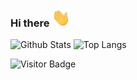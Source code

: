 ### Hi there <img src="https://raw.githubusercontent.com/yeahdongcn/yeahdongcn/main/wave.gif" width="30px">

<!--
**yeahdongcn/yeahdongcn** is a ✨ _special_ ✨ repository because its `README.md` (this file) appears on your GitHub profile.

Here are some ideas to get you started:

- 🔭 I’m currently working on ...
- 🌱 I’m currently learning ...
- 👯 I’m looking to collaborate on ...
- 🤔 I’m looking for help with ...
- 💬 Ask me about ...
- 📫 How to reach me: ...
- 😄 Pronouns: ...
- ⚡ Fun fact: ...
-->
![Github Stats](https://github-readme-stats.vercel.app/api?username=yeahdongcn&count_private=true&show_icons=true&include_all_commits=true&theme=dark)
![Top Langs](https://github-readme-stats.vercel.app/api/top-langs/?username=yeahdongcn&hide=TeX&layout=compact&theme=dark)

![Visitor Badge](https://visitor-badge.laobi.icu/badge?page_id=yeahdongcn.yeahdongcn)
